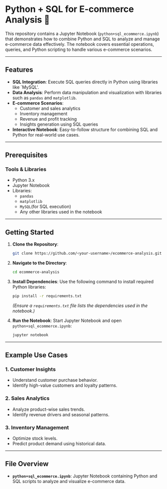 # Python + SQL for E-commerce Analysis 🛒

This repository contains a Jupyter Notebook (`python+sql_ecommerce.ipynb`) that demonstrates how to combine Python and SQL to analyze and manage e-commerce data effectively. The notebook covers essential operations, queries, and Python scripting to handle various e-commerce scenarios.

---

## Features

- **SQL Integration**: Execute SQL queries directly in Python using libraries like `MySQL'.
- **Data Analysis**: Perform data manipulation and visualization with libraries such as `pandas` and `matplotlib`.
- **E-commerce Scenarios**:
  - Customer and sales analytics
  - Inventory management
  - Revenue and profit tracking
  - Insights generation using SQL queries
- **Interactive Notebook**: Easy-to-follow structure for combining SQL and Python for real-world use cases.

---

## Prerequisites

### Tools & Libraries
- Python 3.x
- Jupyter Notebook
- Libraries:
  - `pandas`
  - `matplotlib`
  - `MySQL`(for SQL execution)
  - Any other libraries used in the notebook

---

## Getting Started

1. **Clone the Repository**:
    ```bash
    git clone https://github.com/<your-username>/ecommerce-analysis.git
    ```
2. **Navigate to the Directory**:
    ```bash
    cd ecommerce-analysis
    ```
3. **Install Dependencies**:
    Use the following command to install required Python libraries:
    ```bash
    pip install -r requirements.txt
    ```
    *(Ensure a `requirements.txt` file lists the dependencies used in the notebook.)*

4. **Run the Notebook**:
    Start Jupyter Notebook and open `python+sql_ecommerce.ipynb`:
    ```bash
    jupyter notebook
    ```

---

## Example Use Cases

### 1. Customer Insights
- Understand customer purchase behavior.
- Identify high-value customers and loyalty patterns.

### 2. Sales Analytics
- Analyze product-wise sales trends.
- Identify revenue drivers and seasonal patterns.

### 3. Inventory Management
- Optimize stock levels.
- Predict product demand using historical data.

---

## File Overview

- **`python+sql_ecommerce.ipynb`**: Jupyter Notebook containing Python and SQL scripts to analyze and visualize e-commerce data.
